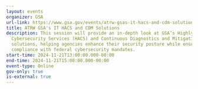 ```yaml
---
layout: events
organizer: GSA
url-link: https://www.gsa.gov/events/atrw-gsas-it-hacs-and-cdm-solutions-112124
title: ATRW GSA's IT HACS and CDM Solutions
description: This session will provide an in-depth look at GSA’s Highly Adaptive
  Cybersecurity Services (HACS) and Continuous Diagnostics and Mitigation (CDM)
  solutions, helping agencies enhance their security posture while ensuring
  compliance with federal cybersecurity mandates.
start-time: 2024-11-21T13:00:00.000-00:00
end-time: 2024-11-21T15:00:00.000-00:00
event-type: Online
gov-only: true
is-external: true
---
```

